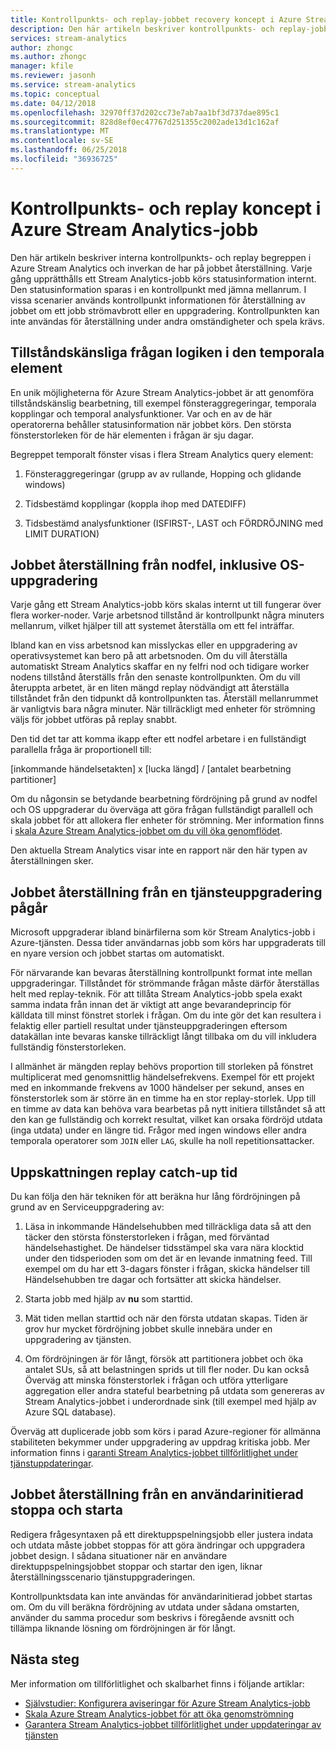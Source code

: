 ```yaml
---
title: Kontrollpunkts- och replay-jobbet recovery koncept i Azure Stream Analytics
description: Den här artikeln beskriver kontrollpunkts- och replay-jobbet recovery koncept i Azure Stream Analytics.
services: stream-analytics
author: zhongc
ms.author: zhongc
manager: kfile
ms.reviewer: jasonh
ms.service: stream-analytics
ms.topic: conceptual
ms.date: 04/12/2018
ms.openlocfilehash: 32970ff37d202cc73e7ab7aa1bf3d737dae895c1
ms.sourcegitcommit: 828d8ef0ec47767d251355c2002ade13d1c162af
ms.translationtype: MT
ms.contentlocale: sv-SE
ms.lasthandoff: 06/25/2018
ms.locfileid: "36936725"
---
```

# <a name="checkpoint-and-replay-concepts-in-azure-stream-analytics-jobs"></a>Kontrollpunkts- och replay koncept i Azure Stream Analytics-jobb
Den här artikeln beskriver interna kontrollpunkts- och replay begreppen i Azure Stream Analytics och inverkan de har på jobbet återställning. Varje gång upprätthålls ett Stream Analytics-jobb körs statusinformation internt. Den statusinformation sparas i en kontrollpunkt med jämna mellanrum. I vissa scenarier används kontrollpunkt informationen för återställning av jobbet om ett jobb strömavbrott eller en uppgradering. Kontrollpunkten kan inte användas för återställning under andra omständigheter och spela krävs.

## <a name="stateful-query-logic-in-temporal-elements"></a>Tillståndskänsliga frågan logiken i den temporala element
En unik möjligheterna för Azure Stream Analytics-jobbet är att genomföra tillståndskänslig bearbetning, till exempel fönsteraggregeringar, temporala kopplingar och temporal analysfunktioner. Var och en av de här operatorerna behåller statusinformation när jobbet körs. Den största fönsterstorleken för de här elementen i frågan är sju dagar. 

Begreppet temporalt fönster visas i flera Stream Analytics query element:
1. Fönsteraggregeringar (grupp av av rullande, Hopping och glidande windows)

2. Tidsbestämd kopplingar (koppla ihop med DATEDIFF)

3. Tidsbestämd analysfunktioner (ISFIRST-, LAST och FÖRDRÖJNING med LIMIT DURATION)


## <a name="job-recovery-from-node-failure-including-os-upgrade"></a>Jobbet återställning från nodfel, inklusive OS-uppgradering
Varje gång ett Stream Analytics-jobb körs skalas internt ut till fungerar över flera worker-noder. Varje arbetsnod tillstånd är kontrollpunkt några minuters mellanrum, vilket hjälper till att systemet återställa om ett fel inträffar.

Ibland kan en viss arbetsnod kan misslyckas eller en uppgradering av operativsystemet kan bero på att arbetsnoden. Om du vill återställa automatiskt Stream Analytics skaffar en ny felfri nod och tidigare worker nodens tillstånd återställs från den senaste kontrollpunkten. Om du vill återuppta arbetet, är en liten mängd replay nödvändigt att återställa tillståndet från den tidpunkt då kontrollpunkten tas. Återställ mellanrummet är vanligtvis bara några minuter. När tillräckligt med enheter för strömning väljs för jobbet utföras på replay snabbt. 

Den tid det tar att komma ikapp efter ett nodfel arbetare i en fullständigt parallella fråga är proportionell till:

[inkommande händelsetakten] x [lucka längd] / [antalet bearbetning partitioner]

Om du någonsin se betydande bearbetning fördröjning på grund av nodfel och OS uppgraderar du överväga att göra frågan fullständigt parallell och skala jobbet för att allokera fler enheter för strömning. Mer information finns i [skala Azure Stream Analytics-jobbet om du vill öka genomflödet](stream-analytics-scale-jobs.md).

Den aktuella Stream Analytics visar inte en rapport när den här typen av återställningen sker.

## <a name="job-recovery-from-a-service-upgrade"></a>Jobbet återställning från en tjänsteuppgradering pågår 
Microsoft uppgraderar ibland binärfilerna som kör Stream Analytics-jobb i Azure-tjänsten. Dessa tider användarnas jobb som körs har uppgraderats till en nyare version och jobbet startas om automatiskt. 

För närvarande kan bevaras återställning kontrollpunkt format inte mellan uppgraderingar. Tillståndet för strömmande frågan måste därför återställas helt med replay-teknik. För att tillåta Stream Analytics-jobb spela exakt samma indata från innan det är viktigt att ange bevarandeprincip för källdata till minst fönstret storlek i frågan. Om du inte gör det kan resultera i felaktig eller partiell resultat under tjänsteuppgraderingen eftersom datakällan inte bevaras kanske tillräckligt långt tillbaka om du vill inkludera fullständig fönsterstorleken.

I allmänhet är mängden replay behövs proportion till storleken på fönstret multiplicerat med genomsnittlig händelsefrekvens. Exempel för ett projekt med en inkommande frekvens av 1000 händelser per sekund, anses en fönsterstorlek som är större än en timme ha en stor replay-storlek. Upp till en timme av data kan behöva vara bearbetas på nytt initiera tillståndet så att den kan ge fullständig och korrekt resultat, vilket kan orsaka fördröjd utdata (inga utdata) under en längre tid. Frågor med ingen windows eller andra temporala operatorer som `JOIN` eller `LAG`, skulle ha noll repetitionsattacker.

## <a name="estimate-replay-catch-up-time"></a>Uppskattningen replay catch-up tid
Du kan följa den här tekniken för att beräkna hur lång fördröjningen på grund av en Serviceuppgradering av:

1. Läsa in inkommande Händelsehubben med tillräckliga data så att den täcker den största fönsterstorleken i frågan, med förväntad händelsehastighet. De händelser tidsstämpel ska vara nära klocktid under den tidsperioden som om det är en levande inmatning feed. Till exempel om du har ett 3-dagars fönster i frågan, skicka händelser till Händelsehubben tre dagar och fortsätter att skicka händelser. 

2. Starta jobb med hjälp av **nu** som starttid. 

3. Mät tiden mellan starttid och när den första utdatan skapas. Tiden är grov hur mycket fördröjning jobbet skulle innebära under en uppgradering av tjänsten.

4. Om fördröjningen är för långt, försök att partitionera jobbet och öka antalet SUs, så att belastningen sprids ut till fler noder. Du kan också Överväg att minska fönsterstorlek i frågan och utföra ytterligare aggregation eller andra stateful bearbetning på utdata som genereras av Stream Analytics-jobbet i underordnade sink (till exempel med hjälp av Azure SQL database).

Överväg att duplicerade jobb som körs i parad Azure-regioner för allmänna stabiliteten bekymmer under uppgradering av uppdrag kritiska jobb. Mer information finns i [garanti Stream Analytics-jobbet tillförlitlighet under tjänstuppdateringar](stream-analytics-job-reliability.md).

## <a name="job-recovery-from-a-user-initiated-stop-and-start"></a>Jobbet återställning från en användarinitierad stoppa och starta
Redigera frågesyntaxen på ett direktuppspelningsjobb eller justera indata och utdata måste jobbet stoppas för att göra ändringar och uppgradera jobbet design. I sådana situationer när en användare direktuppspelningsjobbet stoppar och startar den igen, liknar återställningsscenario tjänstuppgraderingen. 

Kontrollpunktsdata kan inte användas för användarinitierad jobbet startas om. Om du vill beräkna fördröjning av utdata under sådana omstarten, använder du samma procedur som beskrivs i föregående avsnitt och tillämpa liknande lösning om fördröjningen är för långt.

## <a name="next-steps"></a>Nästa steg
Mer information om tillförlitlighet och skalbarhet finns i följande artiklar:
- [Självstudier: Konfigurera aviseringar för Azure Stream Analytics-jobb](stream-analytics-set-up-alerts.md)
- [Skala Azure Stream Analytics-jobbet för att öka genomströmning](stream-analytics-scale-jobs.md)
- [Garantera Stream Analytics-jobbet tillförlitlighet under uppdateringar av tjänsten](stream-analytics-job-reliability.md)

